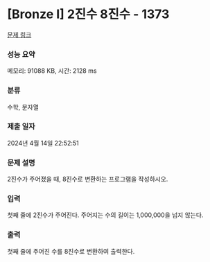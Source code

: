 # [Bronze I] 2진수 8진수 - 1373 

[문제 링크](https://www.acmicpc.net/problem/1373) 

### 성능 요약

메모리: 91088 KB, 시간: 2128 ms

### 분류

수학, 문자열

### 제출 일자

2024년 4월 14일 22:52:51

### 문제 설명

<p>2진수가 주어졌을 때, 8진수로 변환하는 프로그램을 작성하시오.</p>

### 입력 

 <p>첫째 줄에 2진수가 주어진다. 주어지는 수의 길이는 1,000,000을 넘지 않는다.</p>

### 출력 

 <p>첫째 줄에 주어진 수를 8진수로 변환하여 출력한다.</p>

